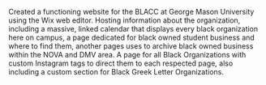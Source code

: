 Created a functioning website for the BLACC at George Mason University using the Wix web editor. Hosting information about the organization, including a massive, linked calendar that displays every black organization here on campus, a page dedicated for black owned student business and where to find them, another pages uses to archive black owned business within the NOVA and DMV area. A page for all Black Organizations with custom Instagram tags to direct them to each respected page, also including a custom section for Black Greek Letter Organizations.

